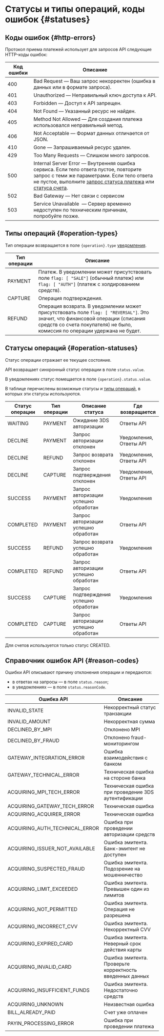 # Статусы и типы операций, коды ошибок  {#statuses}

## Коды ошибок {#http-errors}

Протокол приема платежей использует для запросов API следующие HTTP-коды ошибок:

Код ошибки | Описание
---------- | -------
400 | Bad Request — Ваш запрос некорректен (ошибка в данных или в формате запроса).
401 | Unauthorized — Неправильный ключ доступа к API.
403 | Forbidden — Доступ к API запрещен.
404 | Not Found — Указанный ресурс не найден.
405 | Method Not Allowed — Для создания платежа использовался неправильный метод.
406 | Not Acceptable — Формат данных отличается от JSON.
410 | Gone — Запрашиваемый ресурс удален.
429 | Too Many Requests — Слишком много запросов.
500 | Internal Server Error — Внутренняя ошибка сервиса. Если тело ответа пустое, повторите запрос с теми же параметрами. Если тело ответа не пустое, выполните [запрос статуса платежа](#payment_get) или [статуса счета](#invoice_get).
502 | Bad Gateway — Нет связи с сервисом
503 | Service Unavailable  — Сервер временно недоступен по техническим причинам, попробуйте позже.

## Типы операций {#operation-types}

Тип операции возвращается в поле `{operation}.type` [уведомления](#callback).

Тип операции | Описание
---|----
PAYMENT | Платеж. В уведомлении может присутствовать поле `flag: [ "SALE"]` (обычный платеж) или `flag: [ "AUTH"]` (платеж с холдированием средств).
CAPTURE | Операция подтверждения. 
REFUND | Операция возврата. В уведомлении может присутствовать поле `flag: [ "REVERSAL"]`. Это значит, что финансовой операции (списания средств со счета покупателя) не было, комиссия по операции удержана не будет.

## Статусы операций {#operation-statuses}

Статус операции отражает ее текущее состояние. 

API возвращает синхронный статус операции в поле `status.value`. 

В уведомлениях статус помещается в поле `{operation}.status.value`. 

В таблице перечислены возможные статусы и [типы операций](#operation-types), в которых эти статусы используются.

Статус операции | Тип операции | Описание статуса | Где возвращается
---|----|-----|------
WAITING | PAYMENT | Ожидание 3DS авторизации|Ответы API
DECLINE | PAYMENT | Запрос авторизации отклонен|Уведомления, Ответы API
DECLINE | REFUND | Запрос возврата отклонен|Уведомления, Ответы API
DECLINE | CAPTURE | Запрос подтверждения отклонен|Уведомления, Ответы API
SUCCESS | PAYMENT | Запрос авторизации успешно обработан|Уведомления
COMPLETED | PAYMENT | Запрос авторизации успешно обработан|Ответы API
SUCCESS | REFUND | Запрос возврата успешно обработан|Уведомления
COMPLETED | REFUND | Запрос авторизации успешно обработан|Ответы API
SUCCESS | CAPTURE | Запрос подтверждения успешно обработан|Уведомления
COMPLETED | CAPTURE | Запрос авторизации успешно обработан|Ответы API

<aside class="notice">Для счетов используется только статус CREATED.</aside>

## Справочник ошибок API {#reason-codes}

Ошибки API описывают причину отклонения операции и передаются: 

- в ответах на запросы — в поле `status.reason`;
- в уведомлениях — в поле `status.reasonCode`.

Ошибка API|Описание
------------------|--------
INVALID_STATE| Некорректный статус транзакции
INVALID_AMOUNT| Некорректная сумма
DECLINED_BY_MPI | Отклонено MPI
DECLINED_BY_FRAUD| Отклонено fraud-мониторингом
GATEWAY_INTEGRATION_ERROR| Ошибка взаимодействия с банком
GATEWAY_TECHNICAL_ERROR| Техническая ошибка на стороне банка
ACQUIRING_MPI_TECH_ERROR| Техническая ошибка при проведение 3DS аутентификации
ACQUIRING_GATEWAY_TECH_ERROR| Техническая ошибка
ACQUIRING_ACQUIRER_ERROR| Техническая ошибка
ACQUIRING_AUTH_TECHNICAL_ERROR| Ошибка при проведении авторизации средств
ACQUIRING_ISSUER_NOT_AVAILABLE| Ошибка эмитента. Банк-эмитент не доступен
ACQUIRING_SUSPECTED_FRAUD| Ошибка эмитента. Подозрение на мошенничество
ACQUIRING_LIMIT_EXCEEDED| Ошибка эмитента. Превышен один из лимитов
ACQUIRING_NOT_PERMITTED| Ошибка эмитента. Операция не разрешена
ACQUIRING_INCORRECT_CVV| Ошибка эмитента. Некорректный CVV
ACQUIRING_EXPIRED_CARD| Ошибка эмитента. Неверный срок действия карты
ACQUIRING_INVALID_CARD| Ошибка эмитента. Проверьте корректность введенных данных
ACQUIRING_INSUFFICIENT_FUNDS| Ошибка эмитента. Недостаточно средств
ACQUIRING_UNKNOWN| Неизвестная ошибка
BILL_ALREADY_PAID| Счет уже оплачен
PAYIN_PROCESSING_ERROR| Ошибка при проведении платежа

